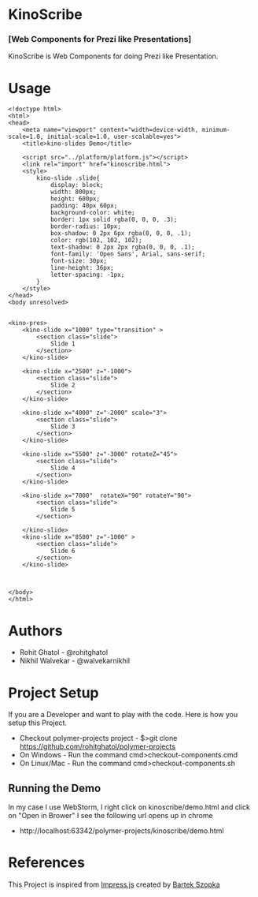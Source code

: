KinoScribe 
==========
### [Web Components for Prezi like Presentations]


KinoScribe is Web Components for doing Prezi like Presentation. 

Usage
======
```
<!doctype html>
<html>
<head>
    <meta name="viewport" content="width=device-width, minimum-scale=1.0, initial-scale=1.0, user-scalable=yes">
    <title>kino-slides Demo</title>

    <script src="../platform/platform.js"></script>
    <link rel="import" href="kinoscribe.html">
    <style>
        kino-slide .slide{
            display: block;
            width: 800px;
            height: 600px;
            padding: 40px 60px;
            background-color: white;
            border: 1px solid rgba(0, 0, 0, .3);
            border-radius: 10px;
            box-shadow: 0 2px 6px rgba(0, 0, 0, .1);
            color: rgb(102, 102, 102);
            text-shadow: 0 2px 2px rgba(0, 0, 0, .1);
            font-family: 'Open Sans', Arial, sans-serif;
            font-size: 30px;
            line-height: 36px;
            letter-spacing: -1px;
        }
    </style>
</head>
<body unresolved>


<kino-pres>
    <kino-slide x="1000" type="transition" >
        <section class="slide">
            Slide 1
        </section>
    </kino-slide>

    <kino-slide x="2500" z="-1000">
        <section class="slide">
            Slide 2
        </section>
    </kino-slide>

    <kino-slide x="4000" z="-2000" scale="3">
        <section class="slide">
            Slide 3
        </section>
    </kino-slide>

    <kino-slide x="5500" z="-3000" rotateZ="45">
        <section class="slide">
            Slide 4
        </section>
    </kino-slide>

    <kino-slide x="7000"  rotateX="90" rotateY="90">
        <section class="slide">
            Slide 5
        </section>

    </kino-slide>
    <kino-slide x="8500" z="-1000" >
        <section class="slide">
            Slide 6
        </section>
    </kino-slide>



</body>
</html>

```
Authors
=========
 * Rohit Ghatol - @rohitghatol
 * Nikhil Walvekar - @walvekarnikhil

Project Setup
==============
If you are a Developer and want to play with the code. Here is how you setup this Project.

 * Checkout polymer-projects project - $>git clone https://github.com/rohitghatol/polymer-projects
 * On Windows - Run the command cmd>checkout-components.cmd 
 * On Linux/Mac - Run the command cmd>checkout-components.sh
 
Running the Demo
-----------------

In my case I use WebStorm, I right click on kinoscribe/demo.html and click on "Open in Brower"
I see the following url opens up in chrome

* http://localhost:63342/polymer-projects/kinoscribe/demo.html

 
References
===========

This Project is inspired from  [Impress.js](https://github.com/bartaz/impress.js/) created by [Bartek Szopka](https://github.com/bartaz)
